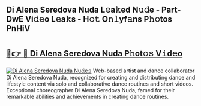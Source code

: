 ## Di Alena Seredova Nuda L𝚎a𝚔ed N𝚞𝚍e - Part-DwE Vi𝚍𝚎o L𝚎a𝚔s - H𝚘𝚝 O𝚗𝚕yf𝚊ns P𝚑𝚘tos PnHiV

# <h2><a href="http://kfcruvp.oniu.top/?m=Di+Alena+Seredova+Nuda">🔗👉 🔴 Di Alena Seredova Nuda P𝚑ot𝚘𝚜 V𝚒d𝚎o</a></h2>

[![Di Alena Seredova Nuda Nu𝚍e𝚜](https://i.imgur.com/0qMVB7G.gif)](http://kfcruvp.oniu.top/?m=Di+Alena+Seredova+Nuda)
Web-based artist and dance collaborator Di Alena Seredova Nuda, recognized for creating and distributing dance and lifestyle content via solo and collaborative dance routines and short videos. Exceptional choreographer Di Alena Seredova Nuda, famed for their remarkable abilities and achievements in creating dance routines.  
